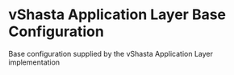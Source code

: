 # vShasta Application Layer Base Configuration

Base configuration supplied by the vShasta Application Layer implementation


